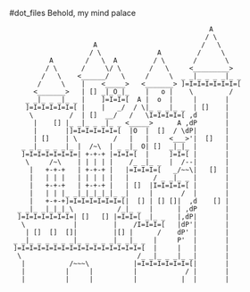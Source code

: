 #dot_files
Behold, my mind palace

                                                      A
                                                     / \
                         A                          /   \
                        / \              A         /     \
              A        /   \  A         / \       /       \
             / \      /     \/ \       /   \     <_________>
            /   \    <______/   \     /     \  _ _|_ _ _ _|_ _
           /     \    |    <_____>   <_______> ]=I=I=I=I=I=I=[
          <_______>   | [] _|_O_|_    |   o |    \         /
        _ _|_ _ _|_ _ |    ]=I=I=[  A |  o  |     |       |
        ]=I=I=I=I=I=[ |    |   _/  / \|_ _ _|_ _  | []    |
         \         /  | []  __/   /   \I=I=I=I=[ ,d       |
          |    [] |_ _|_ _ _|_ _ <_____>      A ,dP       |
          |       |]=I=I=I=I=I=[  |O  |  []  / \dP|       |
          | []    | \         /   |   |     <___>'|  []   |
       _ _|_ _ _ _|_ |  /~\  | _ _|_ O| []  _|_|_ |       |
       ]=I=I=I=I=I=I=| +-+-+ |=I=I=[  |     ]=I=[ |       |
        \     /~\    | | | | |    /_ _|_ _  |  /--|       |
         |   +-+-+   | +-+-+ |   |=I=I=I=[   _/~~\|   []  |
         |   | | |   | | | | |   |      / _ _|_ _ |       |
         |   +-+-+   | +-+-+ |   | []  |I=I=I=I=[ |       |
         |   | | |_ _|_|_|_|_|_ _|     |       /  |       |
         |   +-+-+]=I=I=I=I=I=I=[|  [] | [] []|  ,d    [] |
      _ _|_ _|_|_|_\           /_|_ _  |      | ,dP       |
      ]=I=I=I=I=I=I=| []   [] |=I=I=[ _|_ _   |,dP|       |
       \            |         |    /I=I=I=[   |dP'|       |
        | []  []  []|         |[] |      /    dP' |       |
     _ _|_ _ _ _ _ _|_ _ _ _ _|_ _|_ _  |     P'  |       |
     ]=I=I=I=I=I=I=I=I=I=I=I=I=I=I=I=[  |     |   |       |
      \                             /_ _|_ _ _|_ _|       |
       |           /~~~\           |=I=I=I=I=I=I=[|       |
       |          |     |          |            / |       |
       |          |     |          |           |  |       |
~~~~~~~~~~~~~~~~~~~~~~~~~~~~~~~~~~~~~~~~~~~~~~~~~~~~~~~~~~~~~~~~~

